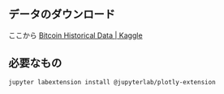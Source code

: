 ## データのダウンロード
ここから
[Bitcoin Historical Data | Kaggle](https://www.kaggle.com/mczielinski/bitcoin-historical-data)

## 必要なもの
```
jupyter labextension install @jupyterlab/plotly-extension
```